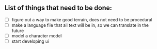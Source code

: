 ## List of things that need to be done:
- [ ] figure out a way to make good terrain, does not need to be procedural
- [ ] make a language file that all text will be in, so we can translate in the future
- [ ] model a character model
- [ ] start developing ui
